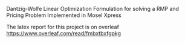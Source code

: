 Dantzig-Wolfe Linear Optimization Formulation for solving a RMP and Pricing Problem
Implemented in Mosel Xpress

The latex report for this project is on overleaf</br>
https://www.overleaf.com/read/fmbxtbxfgpkg

